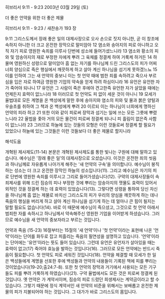 히브리서 9:11 - 9:23 
2003년 03월 29일 (토)

더 좋은 언약을 위한 더 좋은 제물



히브리서 9:11 - 9:23 / 새찬송가 193 장


9:11 그리스도께서 장래 좋은 일의 대제사장으로 오사 손으로 짓지 아니한, 곧 이 창조에 속하지 아니한 더 크고 온전한 장막으로 말미암아  12 염소와 송아지의 피로 아니하고 오직 자기 피로 영원한 속죄를 이루사 단번에 성소에 들어가셨느니라  13 염소와 황소의 피와 및 암송아지의 재로 부정한 자에게 뿌려 그 육체를 정결케 하여 거룩케 하거든  14 하물며 영원하신 성령으로 말미암아 흠 없는 자기를 하나님께 드린 그리스도의 피가 어찌 너희 양심으로 죽은 행실에서 깨끗하게 하고 살아 계신 하나님을 섬기게 못하겠느뇨  15 이를 인하여 그는 새 언약의 중보니 이는 첫 언약 때에 범한 죄를 속하려고 죽으사 부르심을 입은 자로 하여금 영원한 기업의 약속을 얻게 하려 하심이니라 
16 유언은 유언한 자가 죽어야 되나니  17 유언은 그 사람이 죽은 후에야 견고한즉 유언한 자가 살았을 때에는 언제든지 효력이 없느니라  18 이러므로 첫 언약도 피 없이 세운 것이 아니니  19 모세가 율법대로 모든 계명을 온 백성에게 말한 후에 송아지와 염소의 피와 및 물과 붉은 양털과 우슬초를 취하여 그 책과 온 백성에게 뿌려  20 이르되 이는 하나님이 너희에게 명하신 언약의 피라 하고 
21 또한 이와 같이 피로써 장막과 섬기는 일에 쓰는 모든 그릇에 뿌렸느니라  22 율법을 좇아 거의 모든 물건이 피로써 정결케 되나니 피 흘림이 없은즉 사함이 없느니라  23 그러므로 하늘에 있는 것들의 모형은 이런 것들로써 정결케 할 필요가 있었으나 하늘에 있는 그것들은 이런 것들보다 더 좋은 제물로 할지니라

해석도움





개혁된 제사제도(11-14) 
본문은 개혁된 제사제도를 통한 빛나는 구원에 대해 말하고 있습니다. 예수님은 '장래 좋은 일’의 대제사장으로 오셨습니다. 이것은 온전한 죄의 씻음과 하나님께로 자유롭게 나아가게 해주는 '새 언약의 구속’을 의미합니다. 예수님이 봉직하는 성소는 더 크고 온전한 장막인 하늘의 성소입니다(11). 그리고 예수님은 자기의 피로 단번에 영원한 속죄를 이루시고 그리로 들어가셨습니다(12). 구약의 대제사장들이 속죄제사를 위해 드린 짐승의 피나 부정한 것에 뿌리는 암송아지의 잿물도 효력이 있어서 외적인 것을 정결케 하는 데 효력이 있었습니다(13). 그렇다면 성령을 통하여 당신 자신을 하나님께 흠 없는 제물로 바치신 그리스도의 피가 우리의 양심을 깨끗하게 하는 데나 죽음의 행실을 버리게 하고 살아 계신 하나님을 섬기게 하는 데 얼마나 큰 힘이 될지는 말할 필요도 없습니다(14). 바로 이 때문에 예수님이 죽으셨고, 그것으로 첫 언약 아래서 범죄한 자를 속하시고 하나님께서 약속해주신 영원한 기업을 이어받게 하셨습니다. 그러므로 예수님을 새 언약의 중보자라고 부르는 것입니다. 

언약과 죽음 (15-23) 
16절부터는 15절의 '새 언약’이나 '첫 언약’이라는 표현에 나온 '언약’이라는 단어를 화두로 잡고 피흘리는 죽음의 필연성을 설명하고 있습니다. '언약’이라는 단어에는 '유언’이라는 뜻도 들어 있습니다. 그런데 유언은 유언자가 살아있을 때는 효력이 없고(17) 죽어야 효능을 발하는 것입니다(16). 그러므로 모든 언약에는 반드시 죽음이 필요합니다. 첫 언약도 피로 세워진 것입니다(18). 언약을 체결할 때 모세가 한 일은 백성들에게 계명을 선포한 후에 백성들과 언약의 내용들이 기록된 책에 피를 뿌리는 것이었습니다(19-20;출24:7-8). 또한 첫 언약의 장막과 거기에서 사용되는 모든 기구들도 피를 뿌려 거룩하게 하였습니다(21). 구약 율법에서도 모든 것은 피로써 정결케 된 것입니다. 옛 언약은 가 계약서이며, 짐승의 피로 드렸던 희생제사는 계약금이라고 할 수 있습니다. 그렇기 때문에 정식 계약서인 새 언약의 비준을 위해서는 보배롭고 온전한 제물의 피가 지불되어야 하는 것입니다. 그 대가가 바로 그리스도의 몸입니다.
